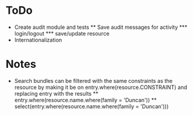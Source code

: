 # ToDo

* Create audit module and tests
** Save audit messages for activity
*** login/logout
*** save/update resource
* Internationalization

# Notes

* Search bundles can be filtered with the same constraints as the resource by making it be on entry.where(resource.CONSTRAINT) and replacing entry with the results
** entry.where(resource.name.where(family = 'Duncan'))
** select(entry.where(resource.name.where(family = 'Duncan')))
